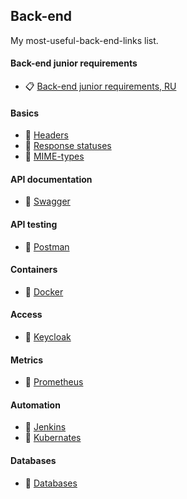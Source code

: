 ## Back-end
My most-useful-back-end-links list.

#### Back-end junior requirements
- 📋 [Back-end junior requirements, RU](https://tproger.ru/translations/backend-web-development/)

#### Basics
- 🧾 [Headers](https://developer.mozilla.org/en-US/docs/Web/HTTP/Headers)
- 🧾 [Response statuses](https://developer.mozilla.org/en-US/docs/Web/HTTP/Status)
- 🧾 [MIME-types](https://developer.mozilla.org/en-US/docs/Web/HTTP/Basics_of_HTTP/MIME_types)

#### API documentation
- 🤖 [Swagger](https://swagger.io/)

#### API testing
- 🤖 [Postman](https://swagger.io/)

#### Containers
- 🤖 [Docker](https://www.docker.com/)

#### Access
- 🤖 [Keycloak](https://www.keycloak.org/)

#### Metrics
- 🤖 [Prometheus](https://prometheus.io/)

#### Automation
- 🤖 [Jenkins](https://www.jenkins.io/)
- 🤖 [Kubernates](https://kubernetes.io/)

#### Databases
- 🔖 [Databases](./databases.md)